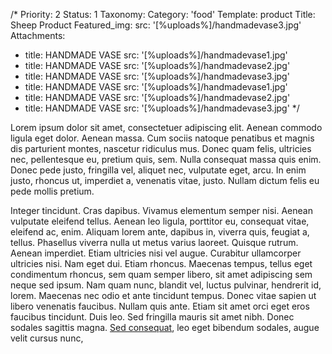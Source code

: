 /*
Priority: 2
Status: 1
Taxonomy:
  Category: 'food'
Template: product
Title: Sheep Product
Featured_img:
  src: '[%uploads%]/handmadevase3.jpg'
Attachments:
- title: HANDMADE VASE
  src: '[%uploads%]/handmadevase1.jpg'
- title: HANDMADE VASE
  src: '[%uploads%]/handmadevase2.jpg'
- title: HANDMADE VASE
  src: '[%uploads%]/handmadevase3.jpg'
- title: HANDMADE VASE
  src: '[%uploads%]/handmadevase1.jpg'
- title: HANDMADE VASE
  src: '[%uploads%]/handmadevase2.jpg'
- title: HANDMADE VASE
  src: '[%uploads%]/handmadevase3.jpg'
*/
<p>Lorem ipsum dolor sit amet, consectetuer adipiscing elit. Aenean commodo ligula eget dolor. Aenean massa. Cum sociis natoque penatibus et magnis dis parturient montes, nascetur ridiculus mus. Donec quam felis, ultricies nec, pellentesque eu, pretium quis, sem. Nulla consequat massa quis enim. Donec pede justo, fringilla vel, aliquet nec, vulputate eget, arcu. In enim justo, rhoncus ut, imperdiet a, venenatis vitae, justo. Nullam dictum felis eu pede mollis pretium. </p>
<p>Integer tincidunt. Cras dapibus. Vivamus elementum semper nisi. Aenean vulputate eleifend tellus. Aenean leo ligula, porttitor eu, consequat vitae, eleifend ac, enim. Aliquam lorem ante, dapibus in, viverra quis, feugiat a, tellus. Phasellus viverra nulla ut metus varius laoreet. Quisque rutrum. Aenean imperdiet. Etiam ultricies nisi vel augue. Curabitur ullamcorper ultricies nisi. Nam eget dui. Etiam rhoncus. Maecenas tempus, tellus eget condimentum rhoncus, sem quam semper libero, sit amet adipiscing sem neque sed ipsum. Nam quam nunc, blandit vel, luctus pulvinar, hendrerit id, lorem. Maecenas nec odio et ante tincidunt tempus. Donec vitae sapien ut libero venenatis faucibus. Nullam quis ante. Etiam sit amet orci eget eros faucibus tincidunt. Duis leo. Sed fringilla mauris sit amet nibh. Donec sodales sagittis magna. <a href="#">Sed consequat</a>, leo eget bibendum sodales, augue velit cursus nunc,</p>